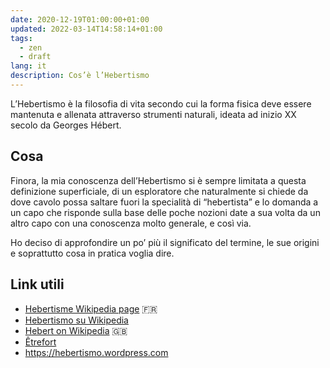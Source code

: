 ```yaml
---
date: 2020-12-19T01:00:00+01:00
updated: 2022-03-14T14:58:14+01:00
tags:
  - zen
  - draft
lang: it
description: Cos’è l’Hebertismo
---
```

L’Hebertismo è la filosofia di vita secondo cui la forma fisica deve essere mantenuta e allenata attraverso strumenti naturali, ideata ad inizio XX secolo da Georges Hébert.

## Cosa

Finora, la mia conoscenza dell’Hebertismo si è sempre limitata a questa definizione superficiale, di un esploratore che naturalmente si chiede da dove cavolo possa saltare fuori la specialità di “hebertista” e lo domanda a un capo che risponde sulla base delle poche nozioni date a sua volta da un altro capo con una conoscenza molto generale, e così via.

Ho deciso di approfondire un po’ più il significato del termine, le sue origini e soprattutto cosa in pratica voglia dire.

## Link utili

- [Hebertisme Wikipedia page](https://fr.wikipedia.org/wiki/Hébertisme) 🇫🇷
- [Hebertismo su Wikipedia](https://it.wikipedia.org/wiki/Hébertismo)
- [Hebert on Wikipedia](https://en.wikipedia.org/wiki/Georges_Hébert) 🇬🇧
- [Êtrefort](https://web.archive.org/web/20240625162129/https://www.etrefort.it/ 'Êtrefort, archived version')
- <https://hebertismo.wordpress.com>
